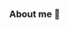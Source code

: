 ### About me 👋

<!--
**ArturoVegal/ArturoVegal** is a ✨ _special_ ✨ repository because its `README.md` (this file) appears on your GitHub profile.

Here are some ideas to get you started:

- 🔭 I’m currently working on governance and crisis management
- 🌱 I’m currently learning about artificial intelligence and big data
- 👯 I’m looking to collaborate on engaging projects that push my academic boundaries
- 🤔 I’m looking for help with programming
- 💬 Ask me about the last movie that I watched
- 📫 How to reach me: arturo.vegal@outlook.com
- ⚡ Fun fact: Canada is south of Detroit 
-->
